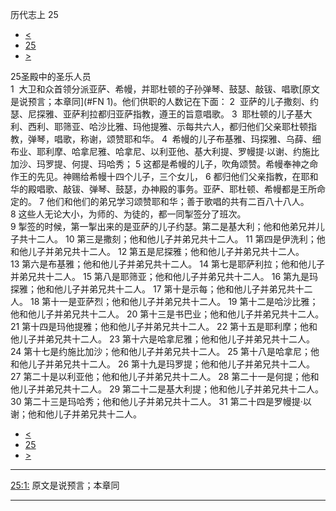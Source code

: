 ﻿





 历代志上 25




* [<](bible/1CH24.md)
* [25](bible/1CH.md)
* [>](bible/1CH26.md)



 
25圣殿中的圣乐人员  
1  大卫和众首领分派亚萨、希幔，并耶杜顿的子孙弹琴、鼓瑟、敲钹、唱歌[原文是说预言；本章同](#FN
1)。他们供职的人数记在下面： 
2  亚萨的儿子撒刻、约瑟、尼探雅、亚萨利拉都归亚萨指教，遵王的旨意唱歌。 
3  耶杜顿的儿子基大利、西利、耶筛亚、哈沙比雅、玛他提雅、示每共六人，都归他们父亲耶杜顿指教，弹琴，唱歌，称谢，颂赞耶和华。 
4  希幔的儿子布基雅、玛探雅、乌薛、细布业、耶利摩、哈拿尼雅、哈拿尼、以利亚他、基大利提、罗幔提·以谢、约施比加沙、玛罗提、何提、玛哈秀； 
5 这都是希幔的儿子，吹角颂赞。希幔奉神之命作王的先见。神赐给希幔十四个儿子，三个女儿， 
6 都归他们父亲指教，在耶和华的殿唱歌、敲钹、弹琴、鼓瑟，办神殿的事务。亚萨、耶杜顿、希幔都是王所命定的。 
7 他们和他们的弟兄学习颂赞耶和华；善于歌唱的共有二百八十八人。 
8 这些人无论大小，为师的、为徒的，都一同掣签分了班次。  
9 掣签的时候，第一掣出来的是亚萨的儿子约瑟。第二是基大利；他和他弟兄并儿子共十二人。 
10 第三是撒刻；他和他儿子并弟兄共十二人。 
11 第四是伊洗利；他和他儿子并弟兄共十二人。 
12 第五是尼探雅；他和他儿子并弟兄共十二人。 
13 第六是布基雅；他和他儿子并弟兄共十二人。 
14 第七是耶萨利拉；他和他儿子并弟兄共十二人。 
15 第八是耶筛亚；他和他儿子并弟兄共十二人。 
16 第九是玛探雅；他和他儿子并弟兄共十二人。 
17 第十是示每；他和他儿子并弟兄共十二人。 
18 第十一是亚萨烈；他和他儿子并弟兄共十二人。 
19 第十二是哈沙比雅；他和他儿子并弟兄共十二人。 
20 第十三是书巴业；他和他儿子并弟兄共十二人。 
21 第十四是玛他提雅；他和他儿子并弟兄共十二人。 
22 第十五是耶利摩；他和他儿子并弟兄共十二人。 
23 第十六是哈拿尼雅；他和他儿子并弟兄共十二人。 
24 第十七是约施比加沙；他和他儿子并弟兄共十二人。 
25 第十八是哈拿尼；他和他儿子并弟兄共十二人。 
26 第十九是玛罗提；他和他儿子并弟兄共十二人。 
27 第二十是以利亚他；他和他儿子并弟兄共十二人。 
28 第二十一是何提；他和他儿子并弟兄共十二人。 
29 第二十二是基大利提；他和他儿子并弟兄共十二人。 
30 第二十三是玛哈秀；他和他儿子并弟兄共十二人。 
31 第二十四是罗幔提·以谢；他和他儿子并弟兄共十二人。 
* [<](bible/1CH24.md)
* [25](bible/1CH.md)
* [>](bible/1CH26.md)





---


[25:1:](#V1)
原文是说预言；本章同




---









